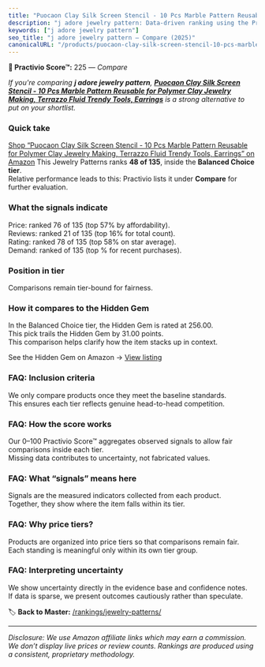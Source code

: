 ```yaml
---
title: "Puocaon Clay Silk Screen Stencil - 10 Pcs Marble Pattern Reusable for Polymer Clay Jewelry Making, Terrazzo Fluid Trendy Tools, Earrings"
description: "j adore jewelry pattern: Data-driven ranking using the Practivio Score™. Positioned by quality, value, demand, findability, momentum."
keywords: ["j adore jewelry pattern"]
seo_title: "j adore jewelry pattern — Compare (2025)"
canonicalURL: "/products/puocaon-clay-silk-screen-stencil-10-pcs-marble-pattern-reusable-for-polymer-clay-jewelry-making-terrazzo-fluid-trendy-tools-earrings-B0C6XDWRY6/"
---
```


**🛒 Practivio Score™:** 225 — _Compare_


*If you're comparing **j adore jewelry pattern**, **[Puocaon Clay Silk Screen Stencil - 10 Pcs Marble Pattern Reusable for Polymer Clay Jewelry Making, Terrazzo Fluid Trendy Tools, Earrings](https://www.amazon.com/dp/B0C6XDWRY6?tag=practivio-20)** is a strong alternative to put on your shortlist.*
### Quick take
[Shop “Puocaon Clay Silk Screen Stencil - 10 Pcs Marble Pattern Reusable for Polymer Clay Jewelry Making, Terrazzo Fluid Trendy Tools, Earrings” on Amazon](https://www.amazon.com/dp/B0C6XDWRY6?tag=practivio-20)
This Jewelry Patterns ranks **48 of 135**, inside the **Balanced Choice tier**.  
Relative performance leads to this: Practivio lists it under **Compare** for further evaluation.

### What the signals indicate
Price: ranked 76 of 135 (top 57% by affordability).  
Reviews: ranked 21 of 135 (top 16% for total count).  
Rating: ranked 78 of 135 (top 58% on star average).  
Demand: ranked  of 135 (top % for recent purchases).

### Position in tier
Comparisons remain tier-bound for fairness.

### How it compares to the Hidden Gem
In the Balanced Choice tier, the Hidden Gem is rated at 256.00.  
This pick trails the Hidden Gem by 31.00 points.  
This comparison helps clarify how the item stacks up in context.  

See the Hidden Gem on Amazon → [View listing](https://www.amazon.com/dp/B00JTTF3KU?tag=practivio-20)

### FAQ: Inclusion criteria
We only compare products once they meet the baseline standards.  
This ensures each tier reflects genuine head-to-head competition.

### FAQ: How the score works
Our 0–100 Practivio Score™ aggregates observed signals to allow fair comparisons inside each tier.  
Missing data contributes to uncertainty, not fabricated values.

### FAQ: What “signals” means here
Signals are the measured indicators collected from each product.  
Together, they show where the item falls within its tier.

### FAQ: Why price tiers?
Products are organized into price tiers so that comparisons remain fair.  
Each standing is meaningful only within its own tier group.

### FAQ: Interpreting uncertainty
We show uncertainty directly in the evidence base and confidence notes.  
If data is sparse, we present outcomes cautiously rather than speculate.

<!-- Missing template for Compare/CompareWithinPriceClass -->


🏷️ **Back to Master:** [/rankings/jewelry-patterns/](/rankings/jewelry-patterns/)

---
_Disclosure: We use Amazon affiliate links which may earn a commission. We don’t display live prices or review counts. Rankings are produced using a consistent, proprietary methodology._

